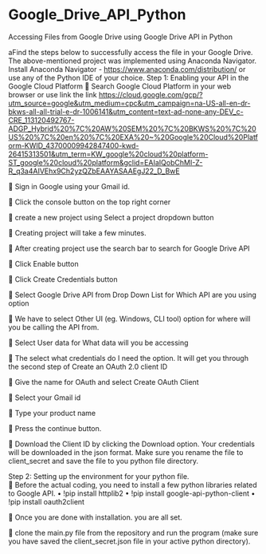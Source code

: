 # Google_Drive_API_Python
Accessing Files from Google Drive using Google Drive API in Python

aFind the steps below to successfully access the file in your Google Drive.
The above-mentioned project was implemented using Anaconda Navigator. Install Anaconda Navigator -  https://www.anaconda.com/distribution/  or use any of the Python IDE of your choice. 
Step 1: Enabling your API in the Google Cloud Platform
  	Search Google Cloud Platform in your web browser or use link the link https://cloud.google.com/gcp/?utm_source=google&utm_medium=cpc&utm_campaign=na-US-all-en-dr-bkws-all-all-trial-e-dr-1006141&utm_content=text-ad-none-any-DEV_c-CRE_113120492767-ADGP_Hybrid%20%7C%20AW%20SEM%20%7C%20BKWS%20%7C%20US%20%7C%20en%20%7C%20EXA%20~%20Google%20Cloud%20Platform-KWID_43700009942847400-kwd-26415313501&utm_term=KW_google%20cloud%20platform-ST_google%20cloud%20platform&gclid=EAIaIQobChMI-Z-R_q3a4AIVEhx9Ch2yzQZbEAAYASAAEgJ22_D_BwE
  
  	Sign in Google using your Gmail id. 
  
  	Click the console button on the top right corner
  
  	create a new project using Select a project dropdown button 
  
  	Creating project will take a few minutes. 
  
  	After creating project use the search bar to search for Google Drive API
  
  	Click Enable button
  
  	Click Create Credentials button
  
   Select Google Drive API from Drop Down List for Which API are you using option
  
  	We have to select Other UI (eg. Windows, CLI tool) option for where will you be calling the API from.
  
  	Select User data for What data will you be accessing
  
  	The select what credentials do I need the option. It will get you through the second step of Create an OAuth 2.0 client ID
  
  	Give the name for OAuth and select Create OAuth Client
  
  	Select your Gmail id
  
  	Type your product name
  
  	Press the continue button.
  
  	Download the Client ID by clicking the Download option. Your credentials will be downloaded in the json format. Make sure you rename   the file to client_secret and save the file to you python file directory. 


Step 2: Setting up the environment for your python file.  
  	Before the actual coding, you need to install a few python libraries related to Google API. 
     •	!pip install httplib2
     •	!pip install google-api-python-client
     •	!pip install oauth2client	

  	Once you are done with installation. you are all set. 

  	clone the main.py file from the repository and run the program (make sure you have saved the client_secret.json file in your active 
python directory).
